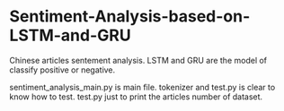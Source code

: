 # Sentiment-Analysis-based-on-LSTM-and-GRU

Chinese articles sentement analysis.
LSTM and GRU are the model of classify positive or negative.


sentiment_analysis_main.py is main file.
tokenizer and test.py is clear to know how to test.
test.py just to print the articles number of dataset.


